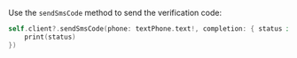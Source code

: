 Use the `sendSmsCode` method to send the verification code:

```swift
self.client?.sendSmsCode(phone: textPhone.text!, completion: { status in
    print(status)
})
```